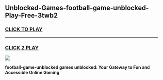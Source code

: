 
## Unblocked-Games-football-game-unblocked-Play-Free-3twb2
<h3>
<a href="https://premium76.site?title=football-game-unblocked&ref=21A">CLICK TO PLAY</a></h3>
<hr>

<h3>
<a href="https://premium76.site?title=football-game-unblocked&ref=21A">CLICK 2 PLAY</a>
  
</h3>

<a href="https://premium76.site?title=football-game-unblocked&ref=21A"><img src="https://clearcache.store/games.png"></a>


**football-game-unblocked games unblocked: Your Gateway to Fun and Accessible Online Gaming**
